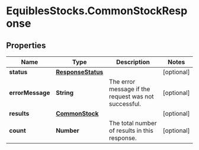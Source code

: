 # EquiblesStocks.CommonStockResponse

## Properties
Name | Type | Description | Notes
------------ | ------------- | ------------- | -------------
**status** | [**ResponseStatus**](ResponseStatus.md) |  | [optional] 
**errorMessage** | **String** | The error message if the request was not successful. | [optional] 
**results** | [**CommonStock**](CommonStock.md) |  | [optional] 
**count** | **Number** | The total number of results in this response. | [optional] 
